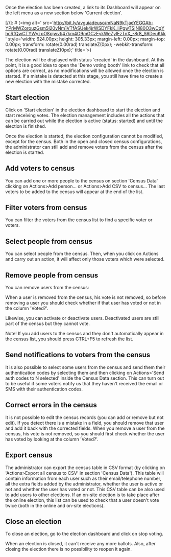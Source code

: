 Once the election has been created, a link to its Dashboard will appear on the left menu as a new section below 'Current election'.

[//]: # (<img alt=' src='http://bit.ly/avguiadeuso/mNaN9kTjaeYEGGAb-YPrMWZorouzGsm5l20vNm1VTfASUek4jrWSDYFkK_liPgwTSjNl80O3wCqYhcRfQwCTYWyzpO8pjwvtj47km4O9mGCzEykWeZylEzTnX_-8r8_S6DeuKkk' style='width: 624.00px; height: 305.33px; margin-left: 0.00px; margin-top: 0.00px; transform: rotate(0.00rad) translateZ(0px); -webkit-transform: rotate(0.00rad) translateZ(0px);' title='>)

The election will be displayed with status 'created' in the dashboard. At this point, it is a good idea to open the 'Demo voting booth' link to check that all options are correct, as no modifications will be allowed once the election is started. If a mistake is detected at this stage, you still have time to create a new election with the mistake corrected.

## Start election

Click on 'Start election' in the election dashboard to start the election and start receiving votes. The election management includes all the actions that can be carried out while the election is active (status: started) and until the election is finished.

Once the election is started, the election configuration cannot be modified, except for the census. Both in the open and closed census configurations, the administrator can 
still add and remove voters from the census after the election is started.

## Add voters to census

You can add one or more people to the census on section 'Census Data' clicking on Actions>Add person... or Actions>Add CSV to census... The last voters to be added to the census will appear at the end of the list.

## Filter voters from census

You can filter the voters from the census list to find a specific voter or voters.

## Select people from census

You can select people from the census. Then, when you click on Actions and carry out an action, it will affect only those voters which were selected.

## Remove people from census

You can remove users from the census:

When a user is removed from the census, his vote is not removed, so before removing a user you should check whether if that user has voted or not in the column 'Voted?'.

Likewise, you can activate or deactivate users. Deactivated users are still part of the census but they cannot vote.

Note!&nbsp;If you add users to the census and they don't automatically appear in the census list, you should press CTRL+F5 to refresh the list.

## Send notifications to voters from the census

It is also possible to select some users from the census and send them their authentication codes by selecting them and then clicking on Actions>'Send auth codes to N selected' inside the Census Data section. This can turn out to be useful if some voters notify us that they haven't received the email or SMS with their authentication codes.

## Correct errors in the census

It is not possible to edit the census records (you can add or remove but not edit). If you detect there is a mistake in a field, you should remove that user and add it back with the corrected fields. When you remove a user from the census, his vote is not removed, so you should first check whether the user has voted by looking at the column 'Voted?'.

## Export census

The administrator can export the census table in CSV format (by clicking on 'Actions>Export all census to CSV' in section 'Census Data'). This table will contain information from each user such as their email/telephone number, all the extra fields added by the administrator, whether the user is active or not and whether the user has voted or not. This CSV table can be also used to add users to other elections. If an on-site election is to take place after the online election, this list can be used to check that a user doesn't vote twice (both in the online and on-site elections).

## Close an election

To close an election, go to the election dashboard and click on stop voting.

When an election is closed, it can't receive any more ballots. Also, after closing the election there is no possibility to reopen it again.
